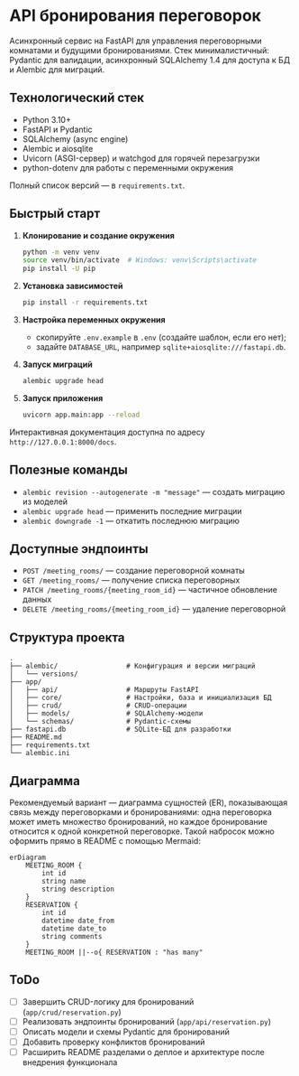 # API бронирования переговорок

Асинхронный сервис на FastAPI для управления переговорными комнатами и будущими бронированиями. Стек минималистичный: Pydantic для валидации, асинхронный SQLAlchemy 1.4 для доступа к БД и Alembic для миграций.

## Технологический стек

- Python 3.10+
- FastAPI и Pydantic
- SQLAlchemy (async engine)
- Alembic и aiosqlite
- Uvicorn (ASGI-сервер) и watchgod для горячей перезагрузки
- python-dotenv для работы с переменными окружения

Полный список версий — в `requirements.txt`.

## Быстрый старт

1. **Клонирование и создание окружения**

   ```bash
   python -m venv venv
   source venv/bin/activate  # Windows: venv\Scripts\activate
   pip install -U pip
   ```

2. **Установка зависимостей**

   ```bash
   pip install -r requirements.txt
   ```

3. **Настройка переменных окружения**

   - скопируйте `.env.example` в `.env` (создайте шаблон, если его нет);
   - задайте `DATABASE_URL`, например `sqlite+aiosqlite:///fastapi.db`.

4. **Запуск миграций**

   ```bash
   alembic upgrade head
   ```

5. **Запуск приложения**

   ```bash
   uvicorn app.main:app --reload
   ```

Интерактивная документация доступна по адресу `http://127.0.0.1:8000/docs`.

## Полезные команды

- `alembic revision --autogenerate -m "message"` — создать миграцию из моделей
- `alembic upgrade head` — применить последние миграции
- `alembic downgrade -1` — откатить последнюю миграцию

## Доступные эндпоинты

- `POST /meeting_rooms/` — создание переговорной комнаты
- `GET /meeting_rooms/` — получение списка переговорных
- `PATCH /meeting_rooms/{meeting_room_id}` — частичное обновление данных
- `DELETE /meeting_rooms/{meeting_room_id}` — удаление переговорной

## Структура проекта

```text
.
├── alembic/                 # Конфигурация и версии миграций
│   └── versions/
├── app/
│   ├── api/                 # Маршруты FastAPI
│   ├── core/                # Настройки, база и инициализация БД
│   ├── crud/                # CRUD-операции
│   ├── models/              # SQLAlchemy-модели
│   └── schemas/             # Pydantic-схемы
├── fastapi.db               # SQLite-БД для разработки
├── README.md
├── requirements.txt
└── alembic.ini
```

## Диаграмма

Рекомендуемый вариант — диаграмма сущностей (ER), показывающая связь между переговорками и бронированиями: одна переговорка может иметь множество бронирований, но каждое бронирование относится к одной конкретной переговорке. Такой набросок можно оформить прямо в README с помощью Mermaid:

```mermaid
erDiagram
    MEETING_ROOM {
        int id
        string name
        string description
    }
    RESERVATION {
        int id
        datetime date_from
        datetime date_to
        string comments
    }
    MEETING_ROOM ||--o{ RESERVATION : "has many"
```

## ToDo

- [ ] Завершить CRUD-логику для бронирований (`app/crud/reservation.py`)
- [ ] Реализовать эндпоинты бронирований (`app/api/reservation.py`)
- [ ] Описать модели и схемы Pydantic для бронирований
- [ ] Добавить проверку конфликтов бронирований
- [ ] Расширить README разделами о деплое и архитектуре после внедрения функционала
